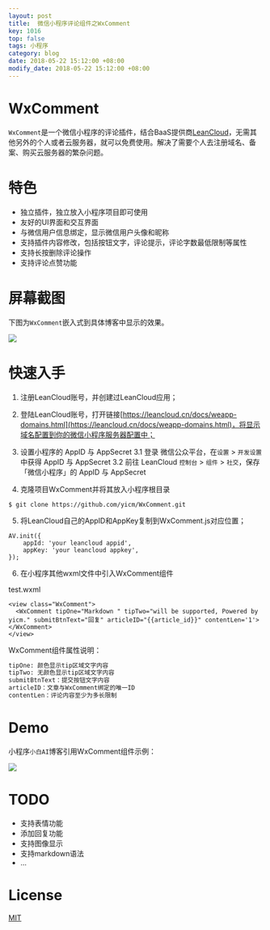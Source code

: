 ```yaml
---
layout: post
title:  微信小程序评论组件之WxComment
key: 1016
top: false
tags: 小程序
category: blog
date: 2018-05-22 15:12:00 +08:00
modify_date: 2018-05-22 15:12:00 +08:00
---
```



# WxComment

`WxComment`是一个微信小程序的评论插件，结合BaaS提供商[LeanCloud](https://leancloud.cn/)，无需其他另外的个人或者云服务器，就可以免费使用。解决了需要个人去注册域名、备案、购买云服务器的繁杂问题。


# 特色

- 独立插件，独立放入小程序项目即可使用
- 友好的UI界面和交互界面
- 与微信用户信息绑定，显示微信用户头像和昵称
- 支持插件内容修改，包括按钮文字，评论提示，评论字数最低限制等属性
- 支持长按删除评论操作
- 支持评论点赞功能


# 屏幕截图

下图为`WxComment`嵌入式到具体博客中显示的效果。

![](https://gitee.com/yicm/Images/raw/master/xiaobaiai/news/10004_1.png)

# 快速入手

1. 注册LeanCloud账号，并创建过LeanCloud应用；

2. 登陆LeanCloud账号，打开链接[https://leancloud.cn/docs/weapp-domains.html](https://leancloud.cn/docs/weapp-domains.html)，将显示域名配置到你的微信小程序服务器配置中；

3. 设置小程序的 AppID 与 AppSecret
    3.1 登录 微信公众平台，在`设置` > `开发设置` 中获得 AppID 与 AppSecret
    3.2 前往 LeanCloud `控制台` > `组件` > `社交`，保存「微信小程序」的 AppID 与 AppSecret

4. 克隆项目WxComment并将其放入小程序根目录

```
$ git clone https://github.com/yicm/WxComment.git
```

5. 将LeanCloud自己的AppID和AppKey复制到WxComment.js对应位置；

```
AV.init({
    appId: 'your leancloud appid',
    appKey: 'your leancloud appkey',
});
```

6. 在小程序其他wxml文件中引入WxComment组件

test.wxml

```
<view class="WxComment">
  <WxComment tipOne="Markdown " tipTwo="will be supported, Powered by yicm." submitBtnText="回复" articleID="{{article_id}}" contentLen='1'></WxComment>
</view>
```

WxComment组件属性说明：

```bash
tipOne: 颜色显示tip区域文字内容
tipTwo: 无颜色显示tip区域文字内容
submitBtnText：提交按钮文字内容
articleID：文章与WxComment绑定的唯一ID
contentLen：评论内容至少为多长限制
```

# Demo

小程序`小白AI`博客引用WxComment组件示例：

![](https://gitee.com/yicm/Images/raw/master/xiaobaiai/news/10004_2.jpg)

# TODO

- 支持表情功能
- 添加回复功能
- 支持图像显示
- 支持markdown语法
- ...

# License

[MIT](https://opensource.org/licenses/MIT)


